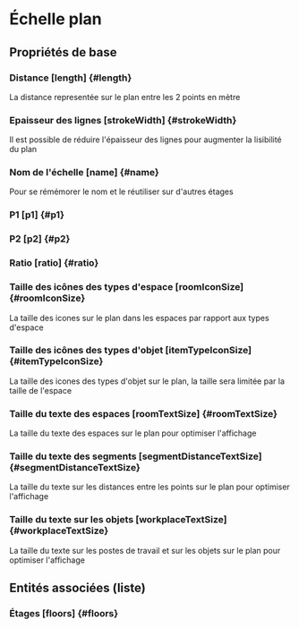 # Échelle plan
<!--- THIS FILE IS GENERATED PLEASE DO NOT EDIT IT DIRECTLY --->



## Propriétés de base

### Distance [length] {#length}
        
La distance representée sur le plan entre les 2 points en mètre
### Epaisseur des lignes [strokeWidth] {#strokeWidth}
        
Il est possible de réduire l'épaisseur des lignes pour augmenter la lisibilité du plan
### Nom de l'échelle [name] {#name}
        
Pour se rémémorer le nom et le réutiliser sur d'autres étages
### P1 [p1] {#p1}
        

### P2 [p2] {#p2}
        

### Ratio [ratio] {#ratio}
        

### Taille des icônes des types d'espace [roomIconSize] {#roomIconSize}
        
La taille des icones sur le plan dans les espaces par rapport aux types d'espace
### Taille des icônes des types d'objet [itemTypeIconSize] {#itemTypeIconSize}
        
La taille des icones des types d'objet sur le plan, la taille sera limitée par la taille de l'espace
### Taille du texte des espaces [roomTextSize] {#roomTextSize}
        
La taille du texte des espaces sur le plan pour optimiser l'affichage
### Taille du texte des segments [segmentDistanceTextSize] {#segmentDistanceTextSize}
        
La taille du texte sur les distances entre les points sur le plan pour optimiser l'affichage
### Taille du texte sur les objets [workplaceTextSize] {#workplaceTextSize}
        
La taille du texte sur les postes de travail et sur les objets sur le plan pour optimiser l'affichage



## Entités associées (liste)

### Étages [floors] {#floors}
        




